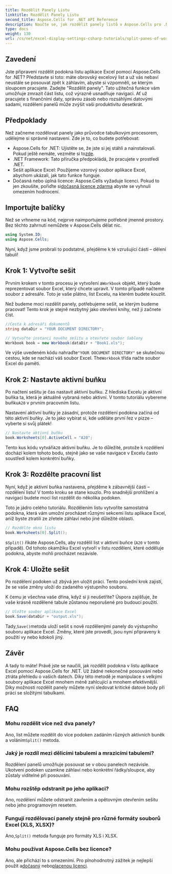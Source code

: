 ```yaml
---
title: Rozdělit Panely Listu
linktitle: Rozdělit Panely Listu
second_title: Aspose.Cells for .NET API Reference
description: Naučte se, jak rozdělit panely listů v Aspose.Cells pro .NET pomocí našeho podrobného průvodce. Vylepšete navigaci v souborech Excel pomocí tohoto jednoduchého návodu.
type: docs
weight: 130
url: /cs/net/excel-display-settings-csharp-tutorials/split-panes-of-worksheet/
---
```

## Zavedení

Jste připraveni rozdělit podokna listu aplikace Excel pomocí Aspose.Cells for .NET? Představte si toto: máte obrovský excelový list a už vás nebaví neustále se posouvat zpět k záhlavím, abyste si vzpomněli, se kterým sloupcem pracujete. Zadejte "Rozdělit panely". Tato užitečná funkce vám umožňuje zmrazit část listu, což výrazně usnadňuje navigaci. Ať už pracujete s finančními daty, správou zásob nebo rozsáhlými datovými sadami, rozdělení panelů může zvýšit vaši produktivitu desetkrát. 

## Předpoklady

Než začneme rozdělovat panely jako průvodce tabulkovým procesorem, udělejme si správné nastavení. Zde je to, co budete potřebovat:

-  Aspose.Cells for .NET: Ujistěte se, že jste si jej stáhli a nainstalovali. Pokud ještě nemáte, vezměte si to[zde](https://releases.aspose.com/cells/net/).
- .NET Framework: Tato příručka předpokládá, že pracujete v prostředí .NET.
- Sešit aplikace Excel: Použijeme vzorový soubor aplikace Excel, abychom ukázali, jak tato funkce funguje.
-  Dočasná nebo úplná licence: Aspose.Cells vyžaduje licenci. Pokud to jen zkoušíte, pořiďte si[dočasná licence zdarma](https://purchase.aspose.com/temporary-license/) abyste se vyhnuli omezením hodnocení.

## Importujte balíčky

Než se vrhneme na kód, nejprve naimportujeme potřebné jmenné prostory. Bez těchto zahrnutí nemůžete v Aspose.Cells dělat nic.

```csharp
using System.IO;
using Aspose.Cells;
```

Nyní, když jsme probrali to podstatné, přejděme k té vzrušující části – dělení tabulí!

## Krok 1: Vytvořte sešit

 Prvním krokem v tomto procesu je vytvoření a`Workbook` objekt, který bude reprezentovat soubor Excel, který chcete upravit. V tomto případě načteme soubor z adresáře. Toto je vaše plátno, list Excelu, na kterém budete kouzlit.

Než budeme moci rozdělit panely, potřebujeme sešit, se kterým budeme pracovat! Tento krok je stejně nezbytný jako otevření knihy, než ji začnete číst.

```csharp
//Cesta k adresáři dokumentů
string dataDir = "YOUR DOCUMENT DIRECTORY";

// Vytvořte instanci nového sešitu a otevřete soubor šablony
Workbook book = new Workbook(dataDir + "Book1.xls");
```

 Ve výše uvedeném kódu nahraďte`"YOUR DOCUMENT DIRECTORY"` se skutečnou cestou, kde se nachází váš soubor Excel. The`Workbook` třída načte soubor Excel do paměti.

## Krok 2: Nastavte aktivní buňku

 Po načtení sešitu je čas nastavit aktivní buňku. Z hlediska Excelu je aktivní buňka ta, která je aktuálně vybraná nebo aktivní. V tomto tutoriálu vybereme buňku`A20` v prvním pracovním listu.

Nastavení aktivní buňky je zásadní, protože rozdělení podokna začíná od této aktivní buňky. Je to jako vybírat si, kde uděláte první řez v pizze – vyberte si svůj plátek!

```csharp
// Nastavte aktivní buňku
book.Worksheets[0].ActiveCell = "A20";
```

 Tento kus kódu vytváří`A20` aktivní buňku. Je to důležité, protože k rozdělení dochází kolem tohoto bodu, stejně jako se vaše navigace v Excelu často soustředí kolem konkrétní buňky.

## Krok 3: Rozdělte pracovní list

Nyní, když je aktivní buňka nastavena, přejděme k zábavnější části – rozdělení listu! V tomto kroku se stane kouzlo. Pro snadnější prohlížení a navigaci budete moci list rozdělit do několika podoken.

Toto je jádro celého tutoriálu. Rozdělením listu vytvoříte samostatná podokna, která vám umožní procházet různými sekcemi listu aplikace Excel, aniž byste ztratili ze zřetele záhlaví nebo jiné důležité oblasti.

```csharp
// Rozdělte okno listu
book.Worksheets[0].Split();
```

 s`Split()` říkáte Aspose.Cells, aby rozdělil list v aktivní buňce (`A20` v tomto případě). Od tohoto okamžiku Excel vytvoří v listu rozdělení, které odděluje podokna, abyste mohli procházet nezávisle.

## Krok 4: Uložte sešit

Po rozdělení podoken už zbývá jen uložit práci. Tento poslední krok zajistí, že se vaše změny uloží do zadaného výstupního souboru.

K čemu je všechna vaše dřina, když si ji neušetříte? Úspora zajišťuje, že vaše krásně rozdělené tabule zůstanou neporušené pro budoucí použití.

```csharp
// Uložte soubor aplikace Excel
book.Save(dataDir + "output.xls");
```

 Tady,`Save()`metoda uloží sešit s nově rozdělenými panely do výstupního souboru aplikace Excel. Změny, které jste provedli, jsou nyní připraveny k použití vy nebo kdokoli jiný.

## Závěr

A tady to máte! Právě jste se naučili, jak rozdělit podokna v listu aplikace Excel pomocí Aspose.Cells for .NET. Už žádné nekonečné posouvání nebo ztráta přehledu o vašich datech. Díky této metodě je manipulace s velkými soubory aplikace Excel mnohem méně zahlcující a mnohem efektivnější. Díky možnosti rozdělit panely můžete nyní sledovat kritické datové body při práci se složitými tabulkami.

## FAQ

### Mohu rozdělit více než dva panely?  
 Ano, list můžete rozdělit do více podoken zadáním různých aktivních buněk a voláním`Split()` metoda.

### Jaký je rozdíl mezi dělicími tabulemi a mrazicími tabulemi?  
Rozdělení panelů umožňuje posouvat se v obou panelech nezávisle. Ukotvení podoken uzamkne záhlaví nebo konkrétní řádky/sloupce, aby zůstaly viditelné při posouvání.

### Mohu rozštěp odstranit po jeho aplikaci?  
Ano, rozdělení můžete odstranit zavřením a opětovným otevřením sešitu nebo jeho programovým resetem.

### Fungují rozdělovací panely stejně pro různé formáty souborů Excel (XLS, XLSX)?  
 Ano,`Split()` metoda funguje pro formáty XLS i XLSX.

### Mohu používat Aspose.Cells bez licence?  
 Ano, ale přichází to s omezeními. Pro plnohodnotný zážitek je nejlepší použít a[dočasný](https://purchase.aspose.com/temporary-license/) nebo[placenou licenci](https://purchase.aspose.com/buy).